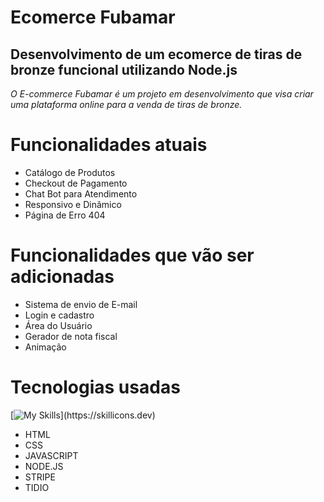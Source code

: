 # Ecomerce Fubamar
**Desenvolvimento de um ecomerce de tiras de bronze funcional utilizando Node.js**
--------------------------------------------------------------------------------------
*O E-commerce Fubamar é um projeto em desenvolvimento que visa criar uma plataforma online para a venda de tiras de bronze.*


# Funcionalidades atuais
-  Catálogo de Produtos
-  Checkout de Pagamento
-  Chat Bot para Atendimento
-  Responsivo e Dinâmico
-  Página de Erro 404

  # Funcionalidades que vão ser adicionadas
-  Sistema de envio de E-mail
-  Login e cadastro
-  Área do Usuário
-  Gerador de nota fiscal
-  Animação

  
# Tecnologias usadas

  
[![My Skills](https://skillicons.dev/icons?i=js,html,css,nodejs,)](https://skillicons.dev)
- HTML
- CSS
- JAVASCRIPT
- NODE.JS
- STRIPE
- TIDIO
